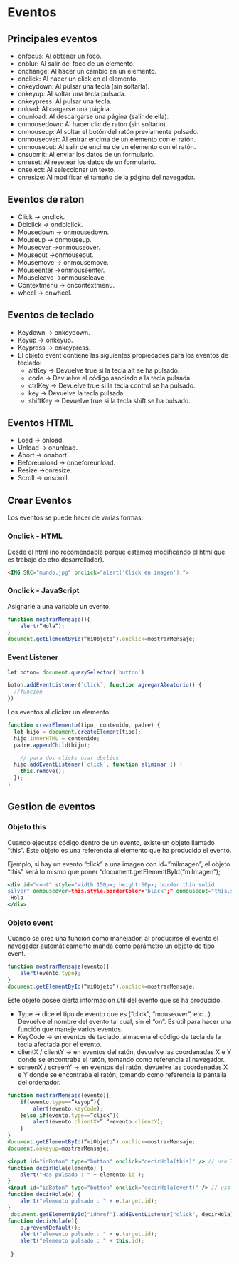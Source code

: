 # Eventos

## Principales eventos

- onfocus: Al obtener un foco.
- onblur: Al salir del foco de un elemento.
- onchange: Al hacer un cambio en un elemento.
- onclick: Al hacer un click en el elemento.
- onkeydown: Al pulsar una tecla (sin soltarla).
- onkeyup: Al soltar una tecla pulsada.
- onkeypress: Al pulsar una tecla.
- onload: Al cargarse una página.
- onunload: Al descargarse una página (salir de ella).
- onmousedown: Al hacer clic de ratón (sin soltarlo).
- onmouseup: Al soltar el botón del ratón previamente pulsado.
- onmouseover: Al entrar encima de un elemento con el ratón.
- onmouseout: Al salir de encima de un elemento con el ratón.
- onsubmit: Al enviar los datos de un formulario.
- onreset: Al resetear los datos de un formulario.
- onselect: Al seleccionar un texto.
- onresize: Al modificar el tamaño de la página del navegador.

## Eventos de raton

- Click → onclick.
- Dblclick → ondblclick.
- Mousedown → onmousedown.
- Mouseup → onmouseup.
- Mouseover →onmouseover.
- Mouseout →onmouseout.
- Mousemove → onmousemove.
- Mouseenter →onmouseenter.
- Mouseleave →onmouseleave.
- Contextmenu → oncontextmenu.
- wheel → onwheel.

## Eventos de teclado

- Keydown → onkeydown.
- Keyup → onkeyup.
- Keypress → onkeypress.
- El objeto event contiene las siguientes propiedades para los eventos de teclado:
    - altKey → Devuelve true si la tecla alt se ha pulsado.
    - code → Devuelve el código asociado a la tecla pulsada.
    - ctrlKey → Devuelve true si la tecla control se ha pulsado.
    - key → Devuelve la tecla pulsada.
    - shiftKey → Devuelve true si la tecla shift se ha pulsado.

## Eventos HTML

- Load → onload.
- Unload → onunload.
- Abort → onabort.
- Beforeunload → onbeforeunload.
- Resize →onresize.
- Scroll → onscroll.

## Crear Eventos

Los eventos se puede hacer de varias formas:

### Onclick - HTML

Desde el html (no recomendable porque estamos modificando el html que es trabajo de otro desarrollador).

```html
<IMG SRC="mundo.jpg" onclick="alert('Click en imagen');">
```

### Onclick - JavaScript

Asignarle a una variable un evento.

```jsx
function mostrarMensaje(){
	alert(“Hola”);
}
document.getElementById(“miObjeto”).onclick=mostrarMensaje;
```

### Event Listener

```jsx
let boton= document.querySelector(`button`)

boton.addEventListener(`click`, function agregarAleatorio() {
  //funcion
})
```

Los eventos al clickar un elemento:

```jsx
function crearElemento(tipo, contenido, padre) {
  let hijo = document.createElement(tipo);
  hijo.innerHTML = contenido;
  padre.appendChild(hijo);

	// para dos clicks usar dbclick
  hijo.addEventListener(`click`, function eliminar () { 
    this.remove();
  });
}
```

## Gestion de eventos

### Objeto this

Cuando ejecutas código dentro de un evento, existe un objeto llamado “this”. Este objeto es una referencia al elemento que ha producido el evento. 

Ejemplo, si hay un evento “click” a una imagen con id=”miImagen”, el objeto “this” será lo mismo que poner “document.getElementById(“miImagen”);

```jsx
<div id="cont" style="width:150px; height:60px; border:thin solid
silver" onmouseover=this.style.borderColor='black';" onmouseout="this.style.borderColor='red';">
 Hola
</div>
```

### Objeto event

Cuando se crea una función como manejador, al producirse el evento el navegador automáticamente manda como parámetro un objeto de tipo event.

```jsx
function mostrarMensaje(evento){
	alert(evento.type);
}
document.getElementById(“miObjeto”).onclick=mostrarMensaje;
```

Este objeto posee cierta información útil del evento que se ha producido.

- Type → dice el tipo de evento que es (“click”, “mouseover”, etc...). Devuelve el nombre del evento
tal cual, sin el “on”. Es útil para hacer una función que maneje varios eventos.
- KeyCode → en eventos de teclado, almacena el código de tecla de la tecla afectada por el evento.
- clientX / clientY → en eventos del ratón, devuelve las coordenadas X e Y donde se encontraba el
ratón, tomando como referencia al navegador.
- screenX / screenY → en eventos del ratón, devuelve las coordenadas X e Y donde se encontraba el
ratón, tomando como referencia la pantalla del ordenador.

```jsx
function mostrarMensaje(evento){
	if(evento.type==”keyup”){
		alert(evento.keyCode);
	}else if(evento.type==”click”){
		alert(evento.clientX+” “+evento.clientY);
	}
}
document.getElementById(“miObjeto”).onclick=mostrarMensaje;
document.onkeyup=mostrarMensaje;
```

```jsx
<input id="idBoton" type="button" onclick="decirHola(this)" /> // uso THIS
function decirHola(elemento) {
	alert("Has pulsado : " + elemento.id );
}
<input id="idBoton" type="button" onclick="decirHola(event)" /> // uso EVENT
function decirHola(e) {
	alert("elemento pulsado : " + e.target.id);
}
 document.getElementById("idhref").addEventListener("click", decirHola); // uso EVENT y THIS
function decirHola(e){
	e.preventDefault();
	alert("elemento pulsado : " + e.target.id);
	alert("elemento pulsado : " + this.id);
	
 }
```